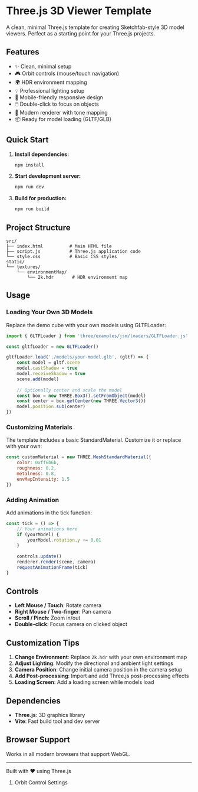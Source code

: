 # Three.js 3D Viewer Template

A clean, minimal Three.js template for creating Sketchfab-style 3D model viewers. Perfect as a starting point for your Three.js projects.

## Features

- ✨ Clean, minimal setup
- 🎮 Orbit controls (mouse/touch navigation)
- 🌍 HDR environment mapping
- 💡 Professional lighting setup
- 📱 Mobile-friendly responsive design
- 🖱️ Double-click to focus on objects
- 🎨 Modern renderer with tone mapping
- 📦 Ready for model loading (GLTF/GLB)

## Quick Start

1. **Install dependencies:**
   ```bash
   npm install
   ```

2. **Start development server:**
   ```bash
   npm run dev
   ```

3. **Build for production:**
   ```bash
   npm run build
   ```

## Project Structure

```
src/
├── index.html          # Main HTML file
├── script.js           # Three.js application code
└── style.css           # Basic CSS styles
static/
└── textures/
    └── environmentMap/
        └── 2k.hdr       # HDR environment map
```

## Usage

### Loading Your Own 3D Models

Replace the demo cube with your own models using GLTFLoader:

```javascript
import { GLTFLoader } from 'three/examples/jsm/loaders/GLTFLoader.js'

const gltfLoader = new GLTFLoader()

gltfLoader.load('./models/your-model.glb', (gltf) => {
    const model = gltf.scene
    model.castShadow = true
    model.receiveShadow = true
    scene.add(model)
    
    // Optionally center and scale the model
    const box = new THREE.Box3().setFromObject(model)
    const center = box.getCenter(new THREE.Vector3())
    model.position.sub(center)
})
```

### Customizing Materials

The template includes a basic StandardMaterial. Customize it or replace with your own:

```javascript
const customMaterial = new THREE.MeshStandardMaterial({
    color: 0xff6b6b,
    roughness: 0.2,
    metalness: 0.8,
    envMapIntensity: 1.5
})
```

### Adding Animation

Add animations in the tick function:

```javascript
const tick = () => {
    // Your animations here
    if (yourModel) {
        yourModel.rotation.y += 0.01
    }
    
    controls.update()
    renderer.render(scene, camera)
    requestAnimationFrame(tick)
}
```

## Controls

- **Left Mouse / Touch**: Rotate camera
- **Right Mouse / Two-finger**: Pan camera  
- **Scroll / Pinch**: Zoom in/out
- **Double-click**: Focus camera on clicked object

## Customization Tips

1. **Change Environment**: Replace `2k.hdr` with your own environment map
2. **Adjust Lighting**: Modify the directional and ambient light settings
3. **Camera Position**: Change initial camera position in the camera setup
4. **Add Post-processing**: Import and add Three.js post-processing effects
5. **Loading Screen**: Add a loading screen while models load

## Dependencies

- **Three.js**: 3D graphics library
- **Vite**: Fast build tool and dev server

## Browser Support

Works in all modern browsers that support WebGL.

---

Built with ❤️ using Three.js


1. Orbit Control Settings 